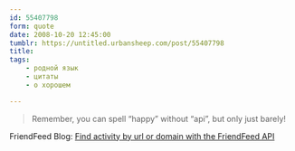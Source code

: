 ```yaml
---
id: 55407798
form: quote
date: 2008-10-20 12:45:00
tumblr: https://untitled.urbansheep.com/post/55407798
title: 
tags:
    - родной язык
    - цитаты
    - о хорошем

---
```


<blockquote>
Remember, you can spell “happy” without “api”, but only just barely!
</blockquote>

FriendFeed Blog: <a href="http://blog.friendfeed.com/2008/09/find-activity-by-url-or-domain-with.html">Find activity by url or domain with the FriendFeed API</a>
